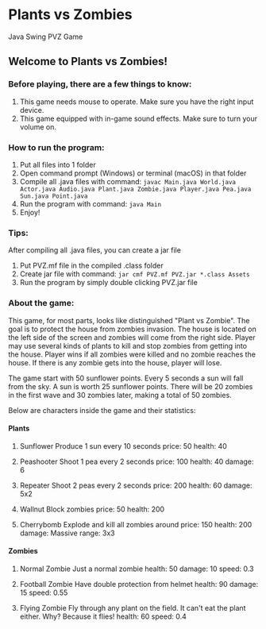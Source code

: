 # Plants vs Zombies
Java Swing PVZ Game

## Welcome to Plants vs Zombies!

### Before playing, there are a few things to know:
1. This game needs mouse to operate. Make sure you have the right input device.
2. This game equipped with in-game sound effects. Make sure to turn your volume on.

### How to run the program:
1. Put all files into 1 folder
2. Open command prompt (Windows) or terminal (macOS) in that folder
3. Compile all .java files with command:
   `javac Main.java World.java Actor.java Audio.java Plant.java Zombie.java Player.java Pea.java Sun.java Point.java`
4. Run the program with command: `java Main`
5. Enjoy!

### Tips:
After compiling all .java files, you can create a jar file
1. Put PVZ.mf file in the compiled .class folder
2. Create jar file with command:
   `jar cmf PVZ.mf PVZ.jar *.class Assets`
3. Run the program by simply double clicking PVZ.jar file


### About the game:
This game, for most parts, looks like distinguished "Plant vs Zombie". The goal is to protect the house from zombies
invasion. The house is located on the left side of the screen and zombies will come from the right side. Player may
use several kinds of plants to kill and stop zombies from getting into the house. Player wins if all zombies
were killed and no zombie reaches the house. If there is any zombie gets into the house, player will lose.

The game start with 50 sunflower points. Every 5 seconds a sun will fall from the sky. A sun is worth 25 sunflower points.
There will be 20 zombies in the first wave and 30 zombies later, making a total of 50 zombies.

Below are characters inside the game and their statistics:

#### Plants

1. Sunflower
Produce 1 sun every 10 seconds
price: 50
health: 40

2. Peashooter
Shoot 1 pea every 2 seconds
price: 100 
health: 40
damage: 6

3. Repeater
Shoot 2 peas every 2 seconds
price: 200 
health: 60
damage: 5x2

4. Wallnut
Block zombies
price: 50 
health: 200

5. Cherrybomb
Explode and kill all zombies around
price: 150 
health: 200
damage: Massive
range: 3x3

#### Zombies

1. Normal Zombie
Just a normal zombie
health: 50
damage: 10
speed: 0.3

2. Football Zombie 
Have double protection from helmet
health: 90
damage: 15
speed: 0.55

3. Flying Zombie
Fly through any plant on the field. It can't eat the plant either.
Why? Because it flies!
health: 60
speed: 0.4
